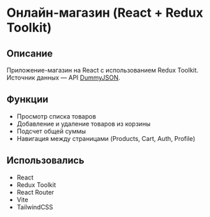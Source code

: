 # Онлайн-магазин (React + Redux Toolkit)

## Описание 
Приложение-магазин на React с использованием Redux Toolkit.  
Источник данных — API [DummyJSON](https://dummyjson.com/products).

## Функции
- Просмотр списка товаров
- Добавление и удаление товаров из корзины
- Подсчет общей суммы
- Навигация между страницами (Products, Cart, Auth, Profile)

## Использовались 
- React
- Redux Toolkit
- React Router
- Vite
- TailwindCSS
